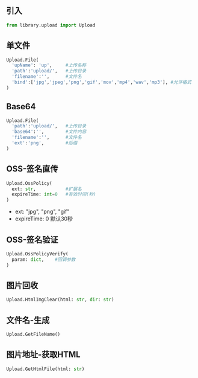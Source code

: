 ## 引入
```python
from library.upload import Upload
```

## 单文件
```python
Upload.File(
  'upName': 'up',     #上传名称
  'path':'upload/',   #上传目录
  'filename':'',      #文件名
  'bind':['jpg','jpeg','png','gif','mov','mp4','wav','mp3'], #允许格式
)
```

## Base64
```python
Upload.File(
  'path':'upload/',   #上传目录
  'base64':'',        #文件内容
  'filename':'',      #文件名
  'ext':'png',        #后缀
)
```

## OSS-签名直传
```python
Upload.OssPolicy(
  ext: str,           #扩展名
  expireTime: int=0   #有效时间(秒)
)
```
- ext: "jpg", "png", "gif"
- expireTime: 0 默认30秒

## OSS-签名验证
```python
Upload.OssPolicyVerify(
  param: dict,    #回调参数
)
```

## 图片回收
```python
Upload.HtmlImgClear(html: str, dir: str)
```

## 文件名-生成
```python
Upload.GetFileName()
```

## 图片地址-获取HTML
```python
Upload.GetHtmlFile(html: str)
```
